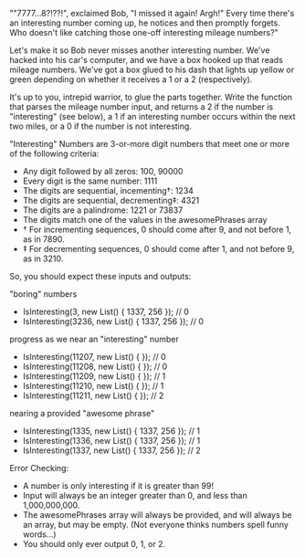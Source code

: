 ""7777...8?!??!", exclaimed Bob, "I missed it again! Argh!" Every time there's an interesting number coming up, he notices and then promptly forgets. Who doesn't like catching those one-off interesting mileage numbers?"

Let's make it so Bob never misses another interesting number. We've hacked into his car's computer, and we have a box hooked up that reads mileage numbers. We've got a box glued to his dash that lights up yellow or green depending on whether it receives a 1 or a 2 (respectively).

It's up to you, intrepid warrior, to glue the parts together. Write the function that parses the mileage number input, and returns a 2 if the number is "interesting" (see below), a 1 if an interesting number occurs within the next two miles, or a 0 if the number is not interesting.

"Interesting" Numbers are 3-or-more digit numbers that meet one or more of the following criteria:
+ Any digit followed by all zeros: 100, 90000
+ Every digit is the same number: 1111
+ The digits are sequential, incementing†: 1234
+ The digits are sequential, decrementing‡: 4321
+ The digits are a palindrome: 1221 or 73837
+ The digits match one of the values in the awesomePhrases array
+ † For incrementing sequences, 0 should come after 9, and not before 1, as in 7890.
+ ‡ For decrementing sequences, 0 should come after 1, and not before 9, as in 3210.

So, you should expect these inputs and outputs:

"boring" numbers
+ IsInteresting(3, new List<int>() { 1337, 256 });    // 0
+ IsInteresting(3236, new List<int>() { 1337, 256 }); // 0

progress as we near an "interesting" number
+ IsInteresting(11207, new List<int>() { });   // 0
+ IsInteresting(11208, new List<int>() { });   // 0
+ IsInteresting(11209, new List<int>() { });   // 1
+ IsInteresting(11210, new List<int>() { });   // 1
+ IsInteresting(11211, new List<int>() { });   // 2

nearing a provided "awesome phrase"
+ IsInteresting(1335, new List<int>() { 1337, 256 });   // 1
+ IsInteresting(1336, new List<int>() { 1337, 256 });   // 1
+ IsInteresting(1337, new List<int>() { 1337, 256 });   // 2

Error Checking:
+ A number is only interesting if it is greater than 99!
+ Input will always be an integer greater than 0, and less than 1,000,000,000.
+ The awesomePhrases array will always be provided, and will always be an array, but may be empty. (Not everyone thinks numbers spell funny words...)
+ You should only ever output 0, 1, or 2.
